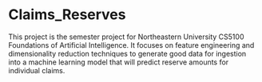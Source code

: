 # Claims_Reserves
This project is the semester project for Northeastern University CS5100 Foundations of Artificial Intelligence.  It focuses on feature engineering and dimensionality reduction techniques to generate good data for ingestion into a machine learning model that will predict reserve amounts for individual claims.
